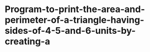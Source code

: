 # Program-to-print-the-area-and-perimeter-of-a-triangle-having-sides-of-4-5-and-6-units-by-creating-a